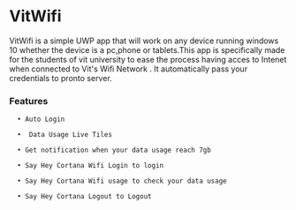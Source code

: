 # VitWifi
VitWifi  is a simple UWP app that will work on any device running windows 10 whether the device is a  pc,phone or tablets.This app is specifically made for  the students of vit university to ease the process  having acces to  Intenet when  connected  to Vit's Wifi Network . It automatically pass your credentials to pronto server.
                
### Features
      • Auto Login
      
      •  Data Usage Live Tiles
    
      • Get notification when your data usage reach 7gb
                   
      • Say Hey Cortana Wifi Login to login
                   
      • Say Hey Cortana Wifi usage to check your data usage
                  
      • Say Hey Cortana Logout to Logout
